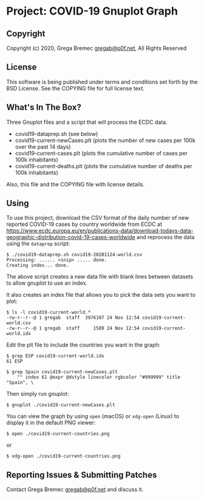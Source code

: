 Project: COVID-19 Gnuplot Graph
===============================

Copyright
---------
Copyright (c) 2020, Grega Bremec <gregab@p0f.net>, All Rights Reserved

License
-------
This software is being published under terms and conditions set forth
by the BSD License. See the COPYING file for full license text.

What's In The Box?
------------------

Three Gnuplot files and a script that will process the ECDC data.

* covid19-dataprep.sh (see below)
* covid19-current-newCases.plt (plots the number of new cases per 100k over the past 14 days)
* covid19-current-cases.plt (plots the cumulative number of cases per 100k inhabitants)
* covid19-current-deaths.plt (plots the cumulative number of deaths per 100k inhabitants)

Also, this file and the COPYING file with license details.

Using
-----

To use this project, download the CSV format of the daily number of new
reported COVID-19 cases by country worldwide from ECDC at
https://www.ecdc.europa.eu/en/publications-data/download-todays-data-geographic-distribution-covid-19-cases-worldwide
and reprocess the data using the `dataprep` script:

    $ ./covid19-dataprep.sh covid19-20201124-world.csv
    Processing: ...... <snip> ..... done.
    Creating index... done.

The above script creates a new data file with blank lines between datasets to allow gnuplot to use an index.

It also creates an index file that allows you to pick the data sets you want to plot:

    $ ls -l covid19-current-world.*
    -rw-r--r--@ 1 gregab  staff  3976107 24 Nov 12:54 covid19-current-world.csv
    -rw-r--r--@ 1 gregab  staff     1589 24 Nov 12:54 covid19-current-world.idx

Edit the plt file to include the countries you want in the graph:

    $ grep ESP covid19-current-world.idx
    61 ESP
    
    $ grep Spain covid19-current-newCases.plt 
    	"" index 61 @expr @dstyle linecolor rgbcolor "#999999" title "Spain", \

Then simply run gnuplot:

    $ gnuplot ./covid19-current-newCases.plt

You can view the graph by using `open` (macOS) or `xdg-open` (Linux) to display it in the default PNG viewer:

    $ open ./covid19-current-countries.png

or

    $ xdg-open ./covid19-current-countries.png

Reporting Issues & Submitting Patches
-------------------------------------

Contact Grega Bremec <gregab@p0f.net> and discuss it.

